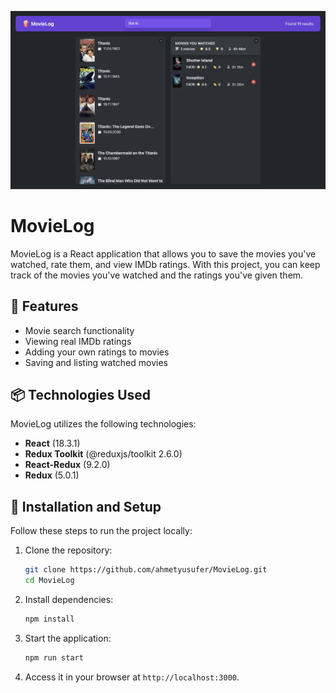 ![Promotional image](src/assets/movieLog.png)

# MovieLog  

MovieLog is a React application that allows you to save the movies you've watched, rate them, and view IMDb ratings. With this project, you can keep track of the movies you've watched and the ratings you've given them. 

## 🚀 Features  
- Movie search functionality  
- Viewing real IMDb ratings  
- Adding your own ratings to movies  
- Saving and listing watched movies  

## 📦 Technologies Used  
MovieLog utilizes the following technologies:  

- **React** (18.3.1)  
- **Redux Toolkit** (@reduxjs/toolkit 2.6.0)  
- **React-Redux** (9.2.0)  
- **Redux** (5.0.1)

## 🔧 Installation and Setup  
Follow these steps to run the project locally:  

1. Clone the repository:  
   ```sh
   git clone https://github.com/ahmetyusufer/MovieLog.git
   cd MovieLog
   ```
2. Install dependencies:  
   ```sh
   npm install
   ```
3. Start the application:  
   ```sh
   npm run start
   ```
4. Access it in your browser at `http://localhost:3000`.  
